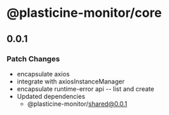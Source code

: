 # @plasticine-monitor/core

## 0.0.1

### Patch Changes

- encapsulate axios
- integrate with axiosInstanceManager
- encapsulate runtime-error api -- list and create
- Updated dependencies
  - @plasticine-monitor/shared@0.0.1
